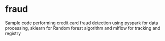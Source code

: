 # fraud
Sample code performing credit card fraud detection using pyspark for data processing, sklearn for Random forest algorithm and mlflow for tracking and registry
